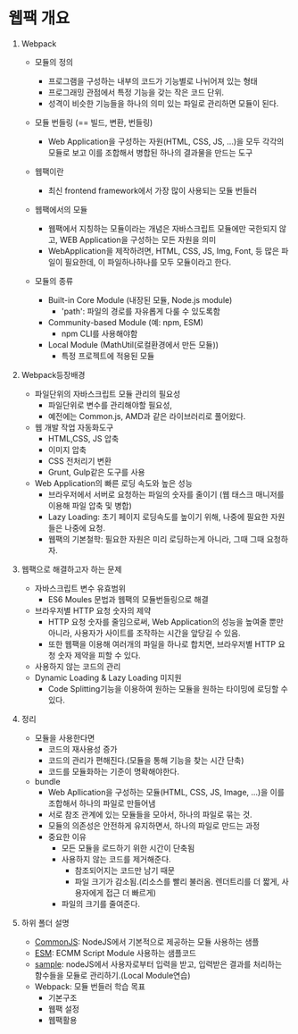 # 웹팩 개요
1. Webpack
    - 모듈의 정의
        - 프로그램을 구성하는 내부의 코드가 기능별로 나뉘어져 있는 형태
        - 프로그래밍 관점에서 특정 기능을 갖는 작은 코드 단위.
        - 성격이 비슷한 기능들을 하나의 의미 있는 파일로 관리하면 모듈이 된다.

    - 모듈 번들링 (== 빌드, 변환, 번들링)
        - Web Application을 구성하는 자원(HTML, CSS, JS, ...)을 모두 각각의 모듈로 보고 이를 조합해서 병합된 하나의 결과물을 만드는 도구

    - 웹팩이란
        - 최신 frontend framework에서 가장 많이 사용되는 모듈 번들러

    - 웹팩에서의 모듈
        - 웹팩에서 지칭하는 모듈이라는 개념은 자바스크립트 모듈에만 국한되지 않고, WEB Application을 구성하는 모든 자원을 의미
        - WebApplication을 제작하려면, HTML, CSS, JS, Img, Font, 등 많은 파일이 필요한데, 이 파일하나하나를 모두 모듈이라고 한다.

    - 모듈의 종류
        - Built-in Core Module (내장된 모듈, Node.js module)
            - 'path': 파일의 경로를 자유롭게 다룰 수 있도록함
        - Community-based Module (예: npm, ESM)
            - npm CLI를 사용해야함
        - Local Module (MathUtil(로컬환경에서 만든 모듈))
            - 특정 프로젝트에 적용된 모듈

2. Webpack등장배경
    - 파일단위의 자바스크립트 모듈 관리의 필요성
        - 파일단위로 변수를 관리해야할 필요성,
        - 예전에는 Common.js, AMD과 같은 라이브러리로 풀어왔다.
    - 웹 개발 작업 자동화도구
        - HTML,CSS, JS 압축
        - 이미지 압축
        - CSS 전처리기 변환
        - Grunt, Gulp같은 도구를 사용
    - Web Application의 빠른 로딩 속도와 높은 성능
        - 브라우저에서 서버로 요청하는 파일의 숫자를 줄이기 (웹 태스크 매니저를 이용해 파일 압축 및 병합)
        - Lazy Loading: 초기 페이지 로딩속도를 높이기 위해, 나중에 필요한 자원들은 나중에 요청.
        - 웹팩의 기본철학: 필요한 자원은 미리 로딩하는게 아니라, 그때 그때 요청하자.

3. 웹팩으로 해결하고자 하는 문제
    - 자바스크립트 변수 유효범위
        - ES6 Moules 문법과 웹팩의 모듈번들링으로 해결
    - 브라우저별 HTTP 요청 숫자의 제약
        - HTTP 요청 숫자를 줄임으로써, Web Application의 성능을 높여줄 뿐만아니라, 사용자가 사이트를 조작하는 시간을 앞당길 수 있음.
        - 또한 웹팩을 이용해 여러개의 파일을 하나로 합치면, 브라우저별 HTTP 요청 숫자 제약을 피할 수 있다.
    - 사용하지 않는 코드의 관리
    - Dynamic Loading & Lazy Loading 미지원
        - Code Splitting기능을 이용하여 원하는 모듈을 원하는 타이밍에 로딩할 수 있다.

4. 정리
    - 모듈을 사용한다면
        - 코드의 재사용성 증가
        - 코드의 관리가 편해진다.(모듈을 통해 기능을 찾는 시간 단축)
        - 코드를 모듈화하는 기준이 명확해야한다.
    - bundle
        - Web Apllication을 구성하는 모듈(HTML, CSS, JS, Image, ...)을 이를 조합해서 하나의 파일로 만들어냄
        - 서로 참조 관계에 있는 모듈들을 모아서, 하나의 파일로 묶는 것.
        - 모듈의 의존성은 안전하게 유지하면서, 하나의 파일로 만드는 과정
        - 중요한 이유
            - 모든 모듈을 로드하기 위한 시간이 단축됨
            - 사용하지 않는 코드를 제거해준다.
                - 참조되어지는 코드만 남기 때문
                - 파일 크기가 감소됨.(리소스를 빨리 불러옴. 렌더트리를 더 짧게, 사용자에게 접근 더 빠르게)
            - 파일의 크기를 줄여준다.

5. 하위 폴더 설명
    - [CommonJS](https://bit.ly/34u2S0V): NodeJS에서 기본적으로 제공하는 모듈 사용하는 샘플
    - [ESM](https://bit.ly/2QnHzWA): ECMM Script Module 사용하는 샘플코드
    - [sample](https://bit.ly/3jeIMf8): nodeJS에서 사용자로부터 입력을 받고, 입력받은 결과를 처리하는 함수들을 모듈로 관리하기.(Local Module연습)
    - Webpack: 모듈 번들러 학습 목표
        - 기본구조
        - 웹팩 설정
        - 웹팩활용